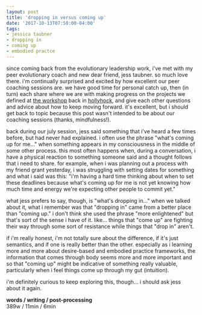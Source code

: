```yaml
---
layout: post
title: 'dropping in versus coming up'
date: '2017-10-13T07:58:00-04:00'
tags:
- jessica taubner
- dropping in
- coming up
- embodied practce
--- 
```


since coming back from the evolutionary leadership work, i've met with my peer evolutionary coach and new dear friend, jess taubner. so much love there. i'm continually surprised and excited by how excellent our peer coaching sessions are. we have good time for personal catch up, then (in turn) each share where we are with making progress on the projects we defined at [the workshop](https://www.gibranrivera.com/the-workshop/) back in [hollyhock](https://hollyhocklife.org/), and give each other questions and advice about how to keep moving forward. it's excellent, but i should get back to topic because this post wasn't intended to be about our coaching sessions (thanks, mindfulness!).

back during our july session, jess said something that i've heard a few times before, but had never had explained. i often use the phrase "what's coming up for me..." when something appears in my consciousness in the middle of some other process. this most often happens when, during a conversation, i have a physical reaction to something someone said and a thought follows that i need to share. for example, when i was planning out a process with my friend grant yesterday, i was struggling with setting dates for something and what i said was this: "i'm having a hard time thinking about when to set these deadlines because what's coming up for me is not yet knowing how much time and energy we're expecting other people to commit yet."

what jess prefers to say, though, is "what's dropping in..." when we talked about it, what i remember was that "dropping in" came from a better place than "coming up." i don't think she used the phrase "more enlightened" but that's sort of the sense i have of it. like... things that "come up" are fighting their way through some sort of resistance while things that "drop in" aren't. 

if i'm really honest, i'm not totally sure about the difference, if it's just semantics, and if one is really better than the other. especially as i learning more and more about desire-based and embodied practice frameworks, the information that comes through body seems more and more important and so that "coming up" might be indicative of something really valuable, particularly when i feel things come up through my gut (intuition). 

i'm definitely curious to keep exploring this, though... i should ask jess about it again. 

<!-- hyperlink bank -->

**words / writing / post-processing**  
389w / 11min / 6min